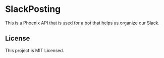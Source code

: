 # SlackPosting

This is a Phoenix API that is used for a bot that helps us organize our Slack.

## License

This project is MIT Licensed.

